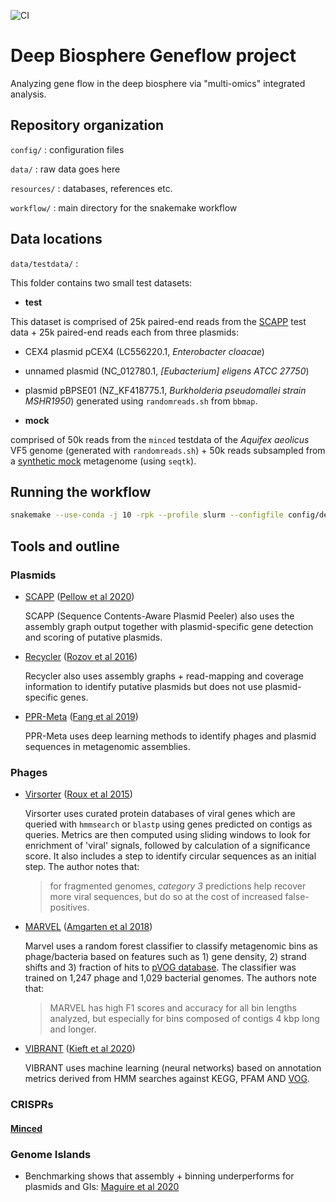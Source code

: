 ![CI](https://github.com/NBISweden/deepbio_geneflow/workflows/CI/badge.svg)

# Deep Biosphere Geneflow project
Analyzing gene flow in the deep biosphere via "multi-omics" integrated analysis.

## Repository organization
`config/` : configuration files

`data/` : raw data goes here

`resources/` : databases, references etc.

`workflow/` : main directory for the snakemake workflow

## Data locations

`data/testdata/` : 

This folder contains two small test datasets:

- **test**

This dataset is comprised of 25k paired-end reads 
from the [SCAPP](https://github.com/Shamir-Lab/SCAPP) test data + 25k paired-end 
reads each from three plasmids:
- CEX4 plasmid pCEX4 (LC556220.1, *Enterobacter cloacae*)
- unnamed plasmid (NC_012780.1, *[Eubacterium] eligens ATCC 27750*)
- plasmid pBPSE01 (NZ_KF418775.1, *Burkholderia pseudomallei strain MSHR1950*)
generated using `randomreads.sh` from `bbmap`.

- **mock**

comprised of 50k reads from the `minced` testdata of the *Aquifex aeolicus* VF5 
genome (generated with `randomreads.sh`) + 50k reads subsampled from a 
[synthetic mock]() metagenome (using `seqtk`).
 
## Running the workflow
```bash
snakemake --use-conda -j 10 -rpk --profile slurm --configfile config/deepbio_config.yaml
```

 ## Tools and outline
 ### Plasmids

- [SCAPP](https://github.com/Shamir-Lab/SCAPP) ([Pellow et al 2020](https://www.biorxiv.org/content/10.1101/2020.01.12.903252v3))
  
  SCAPP (Sequence Contents-Aware Plasmid Peeler) also uses the assembly graph output together with
  plasmid-specific gene detection and scoring of putative plasmids.

- [Recycler](https://github.com/Shamir-Lab/Recycler) ([Rozov et al 2016](https://academic.oup.com/bioinformatics/article/33/4/475/2623362))
  
  Recycler also uses assembly graphs + read-mapping and coverage information to identify 
  putative plasmids but does not use plasmid-specific genes.
  
- [PPR-Meta](https://github.com/zhenchengfang/PPR-Meta) ([Fang et al 2019](https://academic.oup.com/gigascience/article/8/6/giz066/5521157))
  
  PPR-Meta uses deep learning methods to identify phages and plasmid sequences in 
  metagenomic assemblies.

### Phages
- [Virsorter](https://github.com/simroux/VirSorter) ([Roux et al 2015](https://peerj.com/articles/985/))

  Virsorter uses curated protein databases of viral genes which are queried with
  `hmmsearch` or `blastp` using genes predicted on contigs as queries. Metrics
  are then computed using sliding windows to look for enrichment of 'viral' 
  signals, followed by calculation of a significance score. It also includes a 
  step to identify circular sequences as an initial step. The author notes that:
  > for fragmented genomes, *category 3* predictions help recover more viral 
  >sequences, but do so at the cost of increased false-positives.

- [MARVEL](https://github.com/LaboratorioBioinformatica/MARVEL) ([Amgarten et al 2018](https://www.frontiersin.org/articles/10.3389/fgene.2018.00304/full)) 
  
  Marvel uses a random forest classifier to classify metagenomic bins as 
  phage/bacteria based on features such as 1) gene density, 2) strand shifts
  and 3) fraction of hits to [pVOG database](http://dmk-brain.ecn.uiowa.edu/pVOGs/).
  The classifier was trained on 1,247 phage and 1,029 bacterial genomes. The 
  authors note that:
  >MARVEL has high F1 scores and accuracy for all bin lengths analyzed, but 
  >especially for bins composed of contigs 4 kbp long and longer.
 
- [VIBRANT](https://github.com/AnantharamanLab/VIBRANT/) ([Kieft et al 2020](https://microbiomejournal.biomedcentral.com/articles/10.1186/s40168-020-00867-0))

  VIBRANT uses machine learning (neural networks) based on annotation
  metrics derived from HMM searches against KEGG, PFAM AND [VOG](http://vogdb.org/).  

### CRISPRs
#### [Minced](https://github.com/ctSkennerton/minced)

### Genome Islands
- Benchmarking shows that assembly + binning underperforms for plasmids and GIs: 
[Maguire et al 2020](https://www.biorxiv.org/content/10.1101/2020.03.31.997171v2.abstract)
